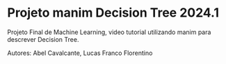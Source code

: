 # Projeto manim Decision Tree 2024.1
Projeto Final de Machine Learning, video tutorial utilizando manim para descrever Decision Tree.

Autores: Abel Cavalcante, Lucas Franco Florentino 
